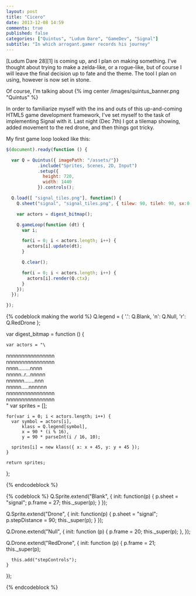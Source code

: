 ```yaml
---
layout: post
title: "Cicero"
date: 2013-12-08 14:59
comments: true
published: false
categories: ["Quintus", "Ludum Dare", "GameDev", "Signal"]
subtitle: "In which arrogant.gamer records his journey"
---
```


[Ludum Dare 28][1] is coming up, and I plan on making something. I've thought
about trying to make a zelda-like, or a rogue-like, but of course I will leave
the final decision up to fate and the theme. The tool I plan on using, however
is now set in stone.

<!-- more -->

Of course, I'm talking about
{% img center /images/quintus_banner.png "Quintus" %}

In order to familiarize myself with the ins and outs of this up-and-coming
HTML5 game development framework, I've set myself to the task of implementing
Signal with it. Last night (Dec 7th) I got a tilemap showing, added movement
to the red drone, and then things got tricky.

My first game loop looked like this:


```javascript
$(document).ready(function () {

  var Q = Quintus({ imagePath: "/assets/"})
            .include("Sprites, Scenes, 2D, Input")
            .setup({
              height: 720,
              width: 1440
            }).controls();

  Q.load([ "signal_tiles.png"], function() {
    Q.sheet("signal", "signal_tiles.png", { tilew: 90, tileh: 90, sx:0, sy:0 });

    var actors = digest_bitmap();

    Q.gameLoop(function (dt) {
      var i;

      for(i = 0; i < actors.length; i++) {
        actors[i].update(dt);
      }

      Q.clear();

      for(i = 0; i < actors.length; i++) {
        actors[i].render(Q.ctx);
      }
    });
  });

});
```

{% codeblock making the world %}
  Q.legend = {
    '.': Q.Blank,
    'n': Q.Null,
    'r': Q.RedDrone
  };

  var digest_bitmap = function () {

    var actors = "\
nnnnnnnnnnnnnnnn\
nnnnnnnnnnnnnnnn\
nnnn........nnnn\
nnnnn..r...nnnnn\
nnnnnn.......nnn\
nnnnn.....nnnnnn\
nnnnnnnnnnnnnnnn\
nnnnnnnnnnnnnnnn\
"
    var sprites = [];

    for(var i = 0; i < actors.length; i++) {
      var symbol = actors[i],
          klass = Q.legend[symbol],
          x = 90 * (i % 16),
          y = 90 * parseInt(i / 16, 10);

      sprites[i] = new klass({ x: x + 45, y: y + 45 });
    }

    return sprites;
  };

{% endcodeblock %}

{% codeblock %}
  Q.Sprite.extend("Blank", {
    init: function(p) {
      p.sheet = "signal";
      p.frame = 27;
      this._super(p);
    }
  });

  Q.Sprite.extend("Drone", {
    init: function(p) {
      p.sheet = "signal";
      p.stepDistance = 90;
      this._super(p);
    }
  });

  Q.Drone.extend("Null", {
    init: function (p) {
      p.frame = 20;
      this._super(p);
    },
  });

  Q.Drone.extend("RedDrone", {
    init: function (p) {
      p.frame = 21;
      this._super(p);

      this.add("stepControls");
    }

  });

{% endcodeblock %}
